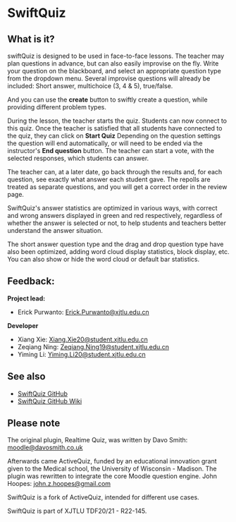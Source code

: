 # SwiftQuiz

## What is it?

swiftQuiz is designed to be used in face-to-face lessons.
The teacher may plan questions in advance, but can also easily improvise on the fly.
Write your question on the blackboard, and select an appropriate question type from the dropdown menu.
Several improvise questions will already be included: Short answer, multichoice (3, 4 & 5), true/false.

And you can use the **create** button to swiftly create a question, while providing different problem types.  

During the lesson, the teacher starts the quiz. Students can now connect to this quiz.
Once the teacher is satisfied that all students have connected to the quiz, they can click on **Start Quiz**
Depending on the question settings the question will end automatically, or will need to be ended via the instructor's
**End question** button. The teacher can start a vote, with the selected responses, which students can answer.

The teacher can, at a later date, go back through the results and, for each question, see exactly what answer each student gave.
The repolls are treated as separate questions, and you will get a correct order in the review page.

SwiftQuiz's answer statistics are optimized in various ways, with correct and wrong answers displayed in green and red respectively, regardless of whether the answer is selected or not, to help students and teachers better understand the answer situation.  

The short answer question type and the drag and drop question type have also been optimized, adding word cloud display statistics, block display, etc. You can also show or hide the word cloud or default bar statistics.  

## Feedback:

**Project lead:** 

- Erick Purwanto: <Erick.Purwanto@xjtlu.edu.cn>

**Developer**

- Xiang Xie: <Xiang.Xie20@student.xjtlu.edu.cn>
- Zeqiang Ning: <Zeqiang.Ning19@student.xjtlu.edu.cn>
- Yiming Li: <Yiming.Li20@student.xjtlu.edu.cn>

## See also

+ [SwiftQuiz GitHub](https://github.com/BinaryLorain/swiftquiz)
+ [SwiftQuiz GitHub Wiki](https://github.com/BinaryLorain/swiftquiz/wiki)

## Please note
The original plugin, Realtime Quiz, was written by Davo Smith: <moodle@davosmith.co.uk>

Afterwards came ActiveQuiz, funded by an educational innovation grant given to the Medical school, the University of Wisconsin - Madison.
The plugin was rewritten to integrate the core Moodle question engine. John Hoopes: <john.z.hoopes@gmail.com>

SwiftQuiz is a fork of ActiveQuiz, intended for different use cases.

SwiftQuiz is part of XJTLU TDF20/21 - R22-145.
